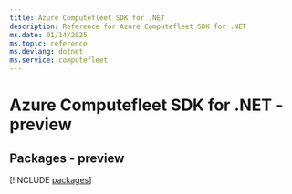 ```yaml
---
title: Azure Computefleet SDK for .NET
description: Reference for Azure Computefleet SDK for .NET
ms.date: 01/14/2025
ms.topic: reference
ms.devlang: dotnet
ms.service: computefleet
---
```

# Azure Computefleet SDK for .NET - preview
## Packages - preview
[!INCLUDE [packages](computefleet-index.md)]